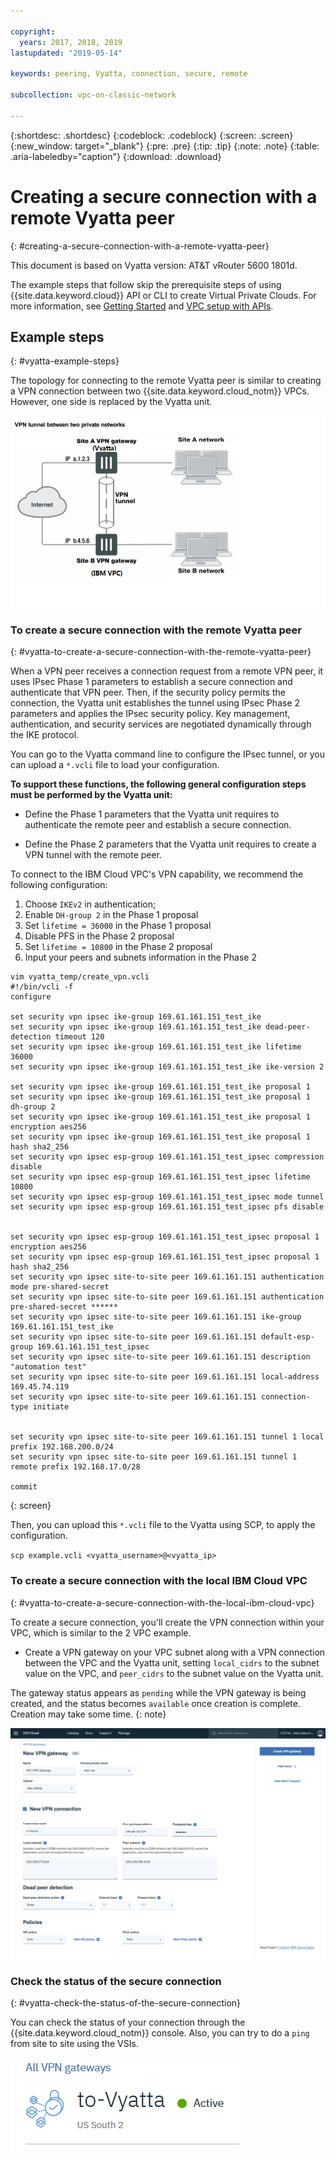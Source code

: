 ```yaml
---

copyright:
  years: 2017, 2018, 2019
lastupdated: "2019-05-14"

keywords: peering, Vyatta, connection, secure, remote

subcollection: vpc-on-classic-network

---
```


{:shortdesc: .shortdesc}
{:codeblock: .codeblock}
{:screen: .screen}
{:new_window: target="_blank"}
{:pre: .pre}
{:tip: .tip}
{:note: .note}
{:table: .aria-labeledby="caption"}
{:download: .download}


# Creating a secure connection with a remote Vyatta peer
{: #creating-a-secure-connection-with-a-remote-vyatta-peer}

This document is based on Vyatta version: AT&T vRouter 5600 1801d.

The example steps that follow skip the prerequisite steps of using {{site.data.keyword.cloud}} API or CLI to create Virtual Private Clouds. For more information, see [Getting Started](/docs/vpc-on-classic?topic=vpc-on-classic-getting-started) and [VPC setup with APIs](/docs/vpc-on-classic?topic=vpc-on-classic-creating-a-vpc-using-the-rest-apis).

## Example steps
{: #vyatta-example-steps}

The topology for connecting to the remote Vyatta peer is similar to creating a VPN connection between two {{site.data.keyword.cloud_notm}} VPCs. However, one side is replaced by the Vyatta unit.

![enter image description here](images/vpc-vpn-vy-figure.png)

### To create a secure connection with the remote Vyatta peer
{: #vyatta-to-create-a-secure-connection-with-the-remote-vyatta-peer}

When a VPN peer receives a connection request from a remote VPN peer, it uses IPsec Phase 1 parameters to establish a secure connection and authenticate that VPN peer. Then, if the security policy permits the connection, the Vyatta unit establishes the tunnel using IPsec Phase 2 parameters and applies the IPsec security policy. Key management, authentication, and security services are negotiated dynamically through the IKE protocol.

You can go to the Vyatta command line to configure the IPsec tunnel, or you can upload a `*.vcli` file to load your configuration.

**To support these functions, the following general configuration steps must be performed by the Vyatta unit:**

* Define the Phase 1 parameters that the Vyatta unit requires to authenticate the remote peer and establish a secure connection.

* Define the Phase 2 parameters that the Vyatta unit requires to create a VPN tunnel with the remote peer.

To connect to the IBM Cloud VPC's VPN capability, we recommend the following configuration:

1. Choose `IKEv2` in authentication;
2. Enable `DH-group 2` in the Phase 1 proposal
3. Set `lifetime = 36000` in the Phase 1 proposal
4. Disable PFS in the Phase 2 proposal
5. Set `lifetime = 10800` in the Phase 2 proposal
6. Input your peers and subnets information in the Phase 2

```
vim vyatta_temp/create_vpn.vcli
#!/bin/vcli -f
configure

set security vpn ipsec ike-group 169.61.161.151_test_ike
set security vpn ipsec ike-group 169.61.161.151_test_ike dead-peer-detection timeout 120
set security vpn ipsec ike-group 169.61.161.151_test_ike lifetime 36000
set security vpn ipsec ike-group 169.61.161.151_test_ike ike-version 2

set security vpn ipsec ike-group 169.61.161.151_test_ike proposal 1
set security vpn ipsec ike-group 169.61.161.151_test_ike proposal 1 dh-group 2
set security vpn ipsec ike-group 169.61.161.151_test_ike proposal 1 encryption aes256
set security vpn ipsec ike-group 169.61.161.151_test_ike proposal 1 hash sha2_256
set security vpn ipsec esp-group 169.61.161.151_test_ipsec compression disable
set security vpn ipsec esp-group 169.61.161.151_test_ipsec lifetime 10800
set security vpn ipsec esp-group 169.61.161.151_test_ipsec mode tunnel
set security vpn ipsec esp-group 169.61.161.151_test_ipsec pfs disable


set security vpn ipsec esp-group 169.61.161.151_test_ipsec proposal 1 encryption aes256
set security vpn ipsec esp-group 169.61.161.151_test_ipsec proposal 1 hash sha2_256
set security vpn ipsec site-to-site peer 169.61.161.151 authentication mode pre-shared-secret
set security vpn ipsec site-to-site peer 169.61.161.151 authentication pre-shared-secret ******
set security vpn ipsec site-to-site peer 169.61.161.151 ike-group 169.61.161.151_test_ike
set security vpn ipsec site-to-site peer 169.61.161.151 default-esp-group 169.61.161.151_test_ipsec
set security vpn ipsec site-to-site peer 169.61.161.151 description "automation test"
set security vpn ipsec site-to-site peer 169.61.161.151 local-address 169.45.74.119
set security vpn ipsec site-to-site peer 169.61.161.151 connection-type initiate


set security vpn ipsec site-to-site peer 169.61.161.151 tunnel 1 local prefix 192.168.200.0/24
set security vpn ipsec site-to-site peer 169.61.161.151 tunnel 1 remote prefix 192.168.17.0/28

commit
```
{: screen}

Then, you can upload this `*.vcli` file to the Vyatta using SCP, to apply the configuration.

`scp example.vcli <vyatta_username>@<vyatta_ip>`

### To create a secure connection with the local IBM Cloud VPC
{: #vyatta-to-create-a-secure-connection-with-the-local-ibm-cloud-vpc}

 To create a secure connection, you'll create the VPN connection within your VPC, which is similar to the 2 VPC example.

* Create a VPN gateway on your VPC subnet  along with a VPN connection between the VPC and the Vyatta unit, setting `local_cidrs` to the subnet value on the VPC, and `peer_cidrs` to the subnet value on the Vyatta unit.

The gateway status appears as `pending` while the VPN gateway is being created, and the status becomes `available` once creation is complete. Creation may take some time.
{: note}

![enter image description here](images/vpc-vpn-vy-connection.png)

### Check the status of the secure connection
{: #vyatta-check-the-status-of-the-secure-connection}

You can check the status of your connection through the {{site.data.keyword.cloud_notm}} console. Also, you can try to do a `ping` from site to site using the VSIs.

![enter image description here](images/vpc-vpn-vy-status.png)

